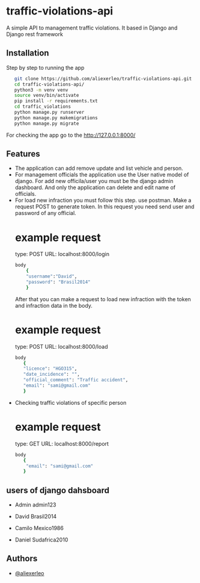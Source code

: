# traffic-violations-api
A simple API to management traffic violations. It based in Django and Django rest framework

## Installation
Step by step to running the app

```bash
   git clone https://github.com/aliexerleo/traffic-violations-api.git
   cd traffic-violations-api/
   python3 -m venv venv
   source venv/bin/activate
   pip install -r requirements.txt
   cd traffic_violations
   python manage.py runserver
   python manage.py makemigrations
   python manage.py migrate
```
For checking the app go to the http://127.0.0.1:8000/

## Features

- The application can add remove update and list vehicle and person.
- For management officials the application use the User native model of django. For add new officila/user you must be the django admin dashboard. And only the application can delete and edit name of officials.
- For load new infraction you must follow this step.
    use postman.
    Make a request POST to generate token. In this request you need send user and password of any official.
    # example request 
    type: 
    POST
    URL:
    localhost:8000/login
    ```bash
    body
        {
        "username":"David",
        "password": "Brasil2014"
        }
    ```
    After that you can make a request to load new infraction with the token and infraction data in the body.
    # example request
    type: 
    POST
    URL:
    localhost:8000/load 
     ```bash
     body
        {
        "licence": "HGO315",
        "date_incidence": "",
        "official_comment": "Traffic accident",
        "email": "sami@gmail.com"
        }
    ```
- Checking traffic violations of specific person
    # example request 
    type: 
    GET
    URL:
    localhost:8000/report
    ```bash
    body
       {
        "email": "sami@gmail.com"
       }
    ```

## users of django dahsboard

- Admin
admin123

- David
Brasil2014

- Camilo
Mexico1986

- Daniel
Sudafrica2010

## Authors

- [@aliexerleo](https://github.com/aliexerleo/)
